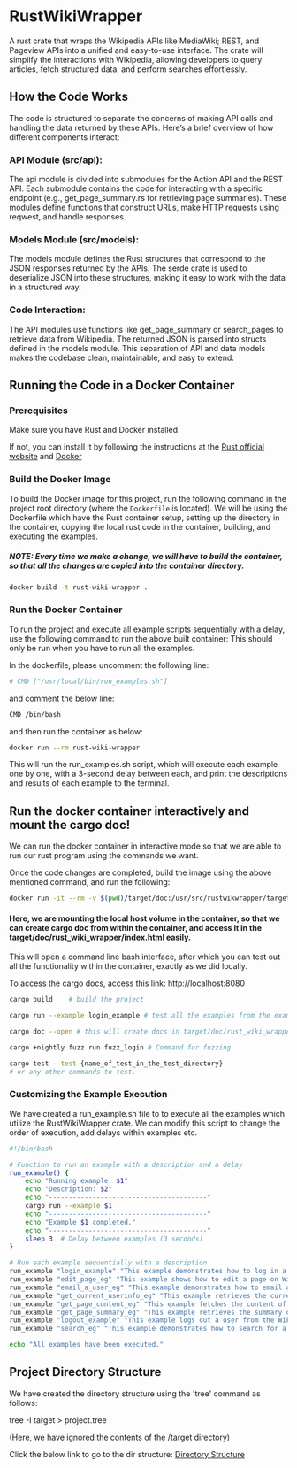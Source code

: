 # RustWikiWrapper
A rust crate that wraps the Wikipedia APIs like MediaWiki; REST, and Pageview APIs into a unified and easy-to-use interface. The crate will simplify the interactions with Wikipedia, allowing developers to query articles, fetch structured data, and perform searches effortlessly.

## How the Code Works

The code is structured to separate the concerns of making API calls and handling the data returned by these APIs. Here’s a brief overview of how different components interact:

### API Module (src/api):
The api module is divided into submodules for the Action API and the REST API.
Each submodule contains the code for interacting with a specific endpoint (e.g., get_page_summary.rs for retrieving page   summaries).
These modules define functions that construct URLs, make HTTP requests using reqwest, and handle responses.

### Models Module (src/models):
The models module defines the Rust structures that correspond to the JSON responses returned by the APIs.
The serde crate is used to deserialize JSON into these structures, making it easy to work with the data in a structured way.

### Code Interaction:
The API modules use functions like get_page_summary or search_pages to retrieve data from Wikipedia.
The returned JSON is parsed into structs defined in the models module.
This separation of API and data models makes the codebase clean, maintainable, and easy to extend.


## Running the Code in a Docker Container

### Prerequisites

Make sure you have Rust and Docker installed.

If not, you can install it by following the instructions at the [Rust official website](https://www.rust-lang.org/tools/install) and [Docker](https://docs.docker.com/engine/install/)


### Build the Docker Image

To build the Docker image for this project, run the following command in the project root directory (where the `Dockerfile` is located). We will be using the Dockerfile which have the Rust container setup, setting up the directory in the container, copying the local rust code in the container, building, and executing the examples.

##### NOTE: Every time we make a change, we will have to build the container, so that all the changes are copied into the container directory.

```bash
docker build -t rust-wiki-wrapper .
```

### Run the Docker Container

To run the project and execute all example scripts sequentially with a delay, use the following command to run the above built container:
This should only be run when you have to run all the examples.

In the dockerfile, please uncomment the following line:

```bash
# CMD ["/usr/local/bin/run_examples.sh"]
```
and comment the below line:
```bash
CMD /bin/bash
```

and then run the container as below:
```bash
docker run --rm rust-wiki-wrapper
```

This will run the run_examples.sh script, which will execute each example one by one, with a 3-second delay between each, and print the descriptions and results of each example to the terminal.

## Run the docker container interactively and mount the cargo doc!
We can run the docker container in interactive mode so that we are able to run our rust program using the commands we want.

Once the code changes are completed, build the image using the above mentioned command, and run the following:

```bash
docker run -it --rm -v $(pwd)/target/doc:/usr/src/rustwikwrapper/target/doc rust-wiki-wrapper
```
#### Here, we are mounting the local host volume in the container, so that we can create cargo doc from within the container, and access it in the target/doc/rust_wiki_wrapper/index.html easily.

This will open a command line bash interface, after which you can test out all the functionality within the container, exactly as we did locally.

To access the cargo docs, access this link: http://localhost:8080

```bash
cargo build    # build the project

cargo run --example login_example # test all the examples from the examples directory

cargo doc --open # this will create docs in target/doc/rust_wiki_wrapper/index.html directory, and easily accessible.

cargo +nightly fuzz run fuzz_login # Command for fuzzing

cargo test --test {name_of_test_in_the_test_directory}
# or any other commands to test.
```

### Customizing the Example Execution
We have created a run_example.sh file to to execute all the examples which utilize the RustWikiWrapper crate. We can modify this script to change the order of execution, add delays within examples etc.

```bash
#!/bin/bash

# Function to run an example with a description and a delay
run_example() {
    echo "Running example: $1"
    echo "Description: $2"
    echo "----------------------------------------"
    cargo run --example $1
    echo "----------------------------------------"
    echo "Example $1 completed."
    echo "----------------------------------------"
    sleep 3  # Delay between examples (3 seconds)
}

# Run each example sequentially with a description
run_example "login_example" "This example demonstrates how to log in a user to the Wikipedia API."
run_example "edit_page_eg" "This example shows how to edit a page on Wikipedia."
run_example "email_a_user_eg" "This example demonstrates how to email a user via the Wikipedia API."
run_example "get_current_userinfo_eg" "This example retrieves the current user's information."
run_example "get_page_content_eg" "This example fetches the content of a Wikipedia page."
run_example "get_page_summary_eg" "This example retrieves the summary of a Wikipedia page."
run_example "logout_example" "This example logs out a user from the Wikipedia API."
run_example "search_eg" "This example demonstrates how to search for a Wikipedia article."

echo "All examples have been executed."
```

## Project Directory Structure
We have created the directory structure using the 'tree' command as follows:

tree -I target > project.tree

(Here, we have ignored the contents of the /target directory)

Click the below link to go to the dir structure:
[Directory Structure](RustWikiWrapper/project.tree)